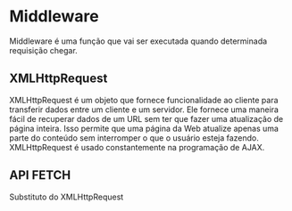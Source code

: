 # Middleware

Middleware é uma função que vai ser executada quando determinada requisição chegar.

## XMLHttpRequest

XMLHttpRequest é um objeto que fornece funcionalidade ao cliente para transferir dados entre um cliente e um servidor. Ele fornece uma maneira fácil de recuperar dados de um URL sem ter que fazer uma atualização de página inteira. Isso permite que uma página da Web atualize apenas uma parte do conteúdo sem interromper o que o usuário esteja fazendo. XMLHttpRequest é usado constantemente na programação de AJAX.

## API FETCH

Substituto do XMLHttpRequest
